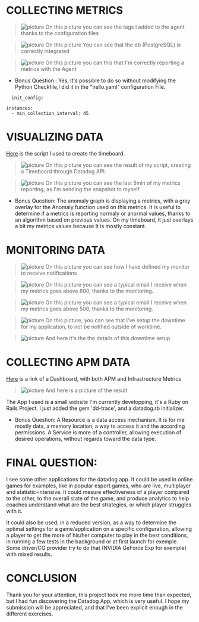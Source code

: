 # COLLECTING METRICS

> ![picture](screenshots/agent_tags.png)
On this picture you can see the tags I added to the agent thanks to the configuration files

> ![picture](screenshots/db_integrated_ok.png)
On this picture You can see that the db (PostgreSQL) is correctly integrated

> ![picture](screenshots/my_first_metric.png)
On this picture you can this that I'm correctly reporting a metrics with the Agent

- Bonus Question : Yes, It's possible to do so without modifying the Python Checkfile,I did it in the "hello.yaml" configuration File.
```
  init_config:

instances:
  - min_collection_interval: 45

```

# VISUALIZING DATA

[Here](create_timeboard_via_api.rb)
 is the script I used to create the
timeboard.

> ![picture](screenshots/my_api_timeboard.png)
On this picture you can see the result of my script, creating a Timeboard through Datadog API.

> ![picture](screenshots/5min-screen.png)
On this picture you can see the last 5min of my metrics reporting, as I'm sending the snapshot to myself

- Bonus Question: The anomaly graph is displaying a metrics, with a grey overlay for the Anomaly function used on this metrics. It is useful to determine if a metrics is reporting normaly or anormal values, thanks to an algorithm based on previous values. On my timeboard, it just overlays a bit my metrics values because It is mostly constant.

# MONITORING DATA

> ![picture](screenshots/my_monitor.png)
On this picture you can see how I have defined my monitor to receive notifications

> ![picture](screenshots/alert-monitor-email.png)
On this picture you can see a typical email I receive when my metrics goes above 800, thanks to the monitoring.

> ![picture](screenshots/warning_email.png)
On this picture you can see a typical email I receive when my metrics goes above 500, thanks to the monitoring.

> ![picture](screenshots/downtime_notif.png)
On this picture, you can see that I've setup the downtime for my application, to not be notified outside of worktime.

> ![picture](screenshots/no-notifications-outside-workingtime.png)
And here it's the the details of this downtime setup

# COLLECTING APM DATA
[Here](https://p.datadoghq.com/sb/e3173ed8a-a7d8b4026550bb06b28c901b59e9a884) is a link of a Dashboard, with both APM and Infrastructure Metrics

> ![picture](screenshots/final_dashboard.png)
And here is a picture of the result


The App I used is a small website I'm currently developping, it's a Ruby on Rails Project. I just added the gem 'dd-trace', and a datadog.rb initializer.

- Bonus Question: A Resource is a data access mechanism. It is for me mostly data, a memory location, a way to access it and the according permissions. A Service is more of a controller, allowing execution of desired operations, without regards toward the data type.


# FINAL QUESTION:

I see some other applications for the datadog app. It could be used in online games for examples, like in popular esport games, who are live, multiplayer and statistic-intensive. It could mesure effectiveness of a player compared to the other, to the overall state of the game, and produce analytics to help coaches understand what are the best strategies, or which player struggles with it.

It could also be used, in a reduced version, as a way to determine the optimal settings for a game/application on a specific configuration, allowing a player to get the more of his/her computer to play in the best conditions, in running a few tests in the background or at first launch for exemple. Some driver/CG provider try to do that (NVIDIA GeForce Exp for exemple) with mixed results.

# CONCLUSION

Thank you for your attention, this project took me more time than expected, but I had fun discovering the Datadog App, which is very useful. I hope my submission will be appreciated, and that I've been explicit enough in the different exercises.
